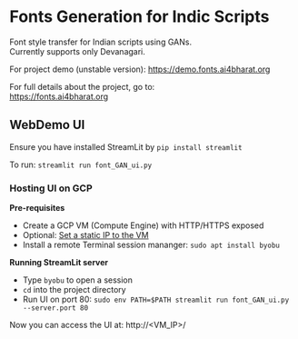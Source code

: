 # Fonts Generation for Indic Scripts

Font style transfer for Indian scripts using GANs.  
Currently supports only Devanagari.

For project demo (unstable version): https://demo.fonts.ai4bharat.org

For full details about the project, go to:  
https://fonts.ai4bharat.org

## WebDemo UI

Ensure you have installed StreamLit by `pip install streamlit`

To run: `streamlit run font_GAN_ui.py`

### Hosting UI on GCP

**Pre-requisites**
- Create a GCP VM (Compute Engine) with HTTP/HTTPS exposed
- Optional: [Set a static IP to the VM](https://cloud.google.com/compute/docs/ip-addresses/reserve-static-external-ip-address)
- Install a remote Terminal session mananger: `sudo apt install byobu`

**Running StreamLit server**
- Type `byobu` to open a session
- `cd` into the project directory
- Run UI on port 80: `sudo env PATH=$PATH streamlit run font_GAN_ui.py --server.port 80`

Now you can access the UI at: http://<VM_IP>/
